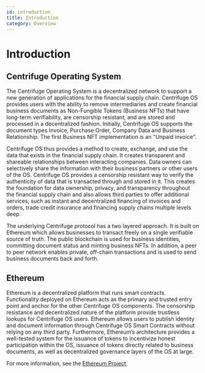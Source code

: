 ```yaml
---
id: introduction
title: Introduction
category: Overview
---
```


# Introduction

## Centrifuge Operating System

The Centrifuge Operating System is a decentralized network to support a new generation of applications for the financial supply chain. Centrifuge OS provides users with the ability to remove intermediaries and create financial business documents as Non-Fungible Tokens (Business NFTs) that have long-term verifiability, are censorship resistant, and are stored and processed in a decentralized fashion. Initially, Centrifuge OS supports the document types Invoice, Purchase Order, Company Data and Business Relationship. The first Business NFT implementation is an "Unpaid invoice". 

Centrifuge OS thus provides a method to create, exchange, and use the data that exists in the financial supply chain. It creates transparent and shareable relationships between interacting companies. Data owners can selectively share the information with their business partners or other users of the OS. Centrifuge OS provides a censorship resistant way to verify the authenticity of data that is transacted through and stored in it. This creates the foundation for data ownership, privacy, and transparency throughout the financial supply chain and also allows third parties to offer additional services, such as instant and decentralized financing of invoices and orders, trade credit insurance and financing supply chains multiple levels deep.
 
The underlying Centrifuge protocol has a two layered approach. It is built on Ethereum which allows businesses to transact freely on a single verifiable source of truth. The public blockchain is used for business identities, committing document status and minting business NFTs. In addition, a peer to peer network enables private, off-chain transactions and is used to send business documents back and forth.

## Ethereum

Ethereum is a decentralized platform that runs smart contracts. Functionality deployed on Ethereum acts as the primary and trusted entry point and anchor for the other Centrifuge OS components. The censorship resistance and decentralized nature of the platform provide trustless lookups for Centrifuge OS users. Ethereum allows users to publish identity and document information through Centrifuge OS Smart Contracts without relying on any third party. Furthermore, Ethereum’s architecture provides a well-tested system for the issuance of tokens to incentivize honest participation within the OS, issuance of tokens directly related to business documents, as well as decentralized governance layers of the OS at large.

For more information, see the [Ethereum Project](https://www.ethereum.org/).
